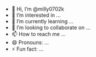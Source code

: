 - 👋 Hi, I’m @milly0702k
- 👀 I’m interested in ...
- 🌱 I’m currently learning ...
- 💞️ I’m looking to collaborate on ...
- 📫 How to reach me ...
- 😄 Pronouns: ...
- ⚡ Fun fact: ...

<!---
milly0702k/milly0702k is a ✨ special ✨ repository because its `README.md` (this file) appears on your GitHub profile.
You can click the Preview link to take a look at your changes.
--->
